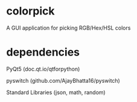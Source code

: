 # colorpick
A GUI application for picking RGB/Hex/HSL colors

# dependencies
PyQt5 (doc.qt.io/qtforpython) 

pyswitch (github.com/AjayBhatta16/pyswitch)

Standard Libraries (json, math, random)
